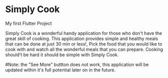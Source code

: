 # Simply Cook

My first Flutter Project

Simply Cook is a wonderful handy application for those who don't have the great skill of cooking. This application provides simple and healthy meals that can be done at just 30 min or less!, Pick the food that you would like to cook with and watch all the wonderful meals that you can prepare. Cooking should't be hard it should be simple with Simply Cook.







#Note:
the "See More" buttton does not work, this application will be updated within it's full potential later on in the future. 
